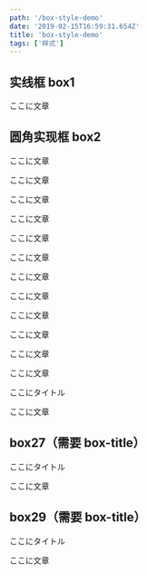 ```yaml
---
path: '/box-style-demo'
date: '2019-02-15T16:59:31.654Z'
title: 'box-style-demo'
tags: ['样式']
---
```


## 实线框 box1

<div class="box1">
    <p>ここに文章</p>
</div>

## 圆角实现框 box2

<div class="box2">
    <p>ここに文章</p>
</div>

<div class="box4">
    <p>ここに文章</p>
</div>

<div class="box8">
    <p>ここに文章</p>
</div>

<div class="box10">
    <p>ここに文章</p>
</div>

<div class="box11">
    <p>ここに文章</p>
</div>

<div class="box14">
    <p>ここに文章</p>
</div>

<div class="box16">
    <p>ここに文章</p>
</div>

<div class="box17">
    <p>ここに文章</p>
</div>

<div class="box19">
    <p>ここに文章</p>
</div>

<div class="box22">
    <p>ここに文章</p>
</div>

<div class="box23">
    <p>ここに文章</p>
</div>

<div class="box24">
    <p>ここに文章</p>
</div>

<div class="box26">
    <span class="box-title">ここにタイトル</span>
    <p>ここに文章</p>
</div>

## box27（需要 box-title）

<div class="box27">
    <span class="box-title">ここにタイトル</span>
    <p>ここに文章</p>
</div>

## box29（需要 box-title）

<div class="box29">
    <span class="box-title">ここにタイトル</span>
    <p>ここに文章</p>
</div>
